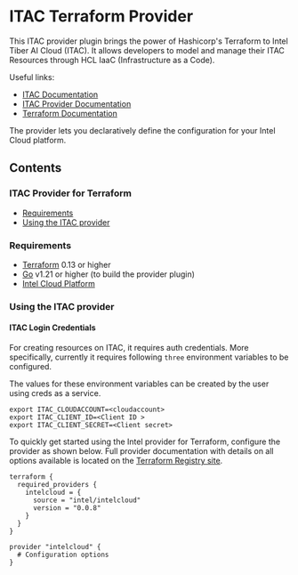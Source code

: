 # ITAC Terraform Provider 

This ITAC provider plugin brings the power of Hashicorp's Terraform to Intel Tiber AI Cloud (ITAC). It allows developers to model and manage their ITAC Resources through HCL IaaC (Infrastructure as a Code).

Useful links:
- [ITAC Documentation](https://staging.console.idcservice.net/docs/index.html)
- [ITAC Provider Documentation](https://registry.terraform.io/providers/intel/intelcloud/latest/docs)
- [Terraform Documentation](https://www.terraform.io/docs/language/index.html)
<!-- [Terraform Provider Development](DEVELOPMENT.md) -->

The provider lets you declaratively define the configuration for your Intel Cloud platform.


## Contents

### ITAC Provider for Terraform
  - [Requirements](#requirements)
  - [Using the ITAC provider](#using-the-itac-provider)


### Requirements
-	[Terraform](https://www.terraform.io/downloads.html) 0.13 or higher
-	[Go](https://golang.org/doc/install) v1.21 or higher (to build the provider plugin)
- [Intel Cloud Platform](https://ai.cloud.intel.com/)

### Using the ITAC provider

#### ITAC Login Credentials
For creating resources on ITAC, it requires auth credentials. More specifically, currently it requires following `three` environment variables to be configured.

The values for these environment variables can be created by the user using creds as a service.

```
export ITAC_CLOUDACCOUNT=<cloudaccount>
export ITAC_CLIENT_ID=<Client ID >
export ITAC_CLIENT_SECRET=<Client secret>
```


To quickly get started using the Intel provider for Terraform, configure the provider as shown below. Full provider documentation with details on all options available is located on the [Terraform Registry site](https://registry.terraform.io/providers/intel/intelcloud/latest/docs).

```hcl
terraform {
  required_providers {
    intelcloud = {
      source = "intel/intelcloud"
      version = "0.0.8"
    }
  }
}

provider "intelcloud" {
  # Configuration options
}
